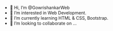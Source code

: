 - 👋 Hi, I’m @GowrishankarWeb
- 👀 I’m interested in Web Development.
- 🌱 I’m currently learning HTML & CSS, Bootstrap.
- 💞️ I’m looking to collaborate on ...

<!---
GowrishankarWeb/GowrishankarWeb is a ✨ special ✨ repository because its `README.md` (this file) appears on your GitHub profile.
You can click the Preview link to take a look at your changes.
--->
